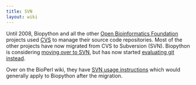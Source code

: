 ```yaml
---
title: SVN
layout: wiki
---
```


Until 2008, Biopython and all the other [Open Bioinformatics
Foundation](http://open-bio.org) projects used [CVS](CVS "wikilink") to
manage their source code repositories. Most of the other projects have
now migrated from CVS to Subversion (SVN). Biopython is considering
[moving over to SVN](Subversion_migration "wikilink"), but has now
started [evaluating git instead](GitMigration "wikilink").

Over on the BioPerl wiki, they have [SVN usage
instructions](bp:Using_Subversion "wikilink") which would generally
apply to Biopython after the migration.
